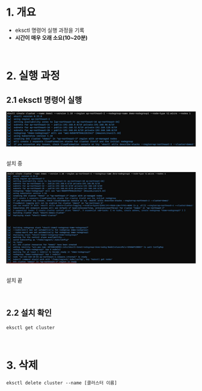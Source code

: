 # 1. 개요
* eksctl 명령어 실행 과정을 기록
* <b>시간이 매우 오래 소요(10~20분)</b>

<br>

# 2. 실행 과정
## 2.1 eksctl 명령어 실행

![](./run_eksctl_command.jpg)

<br> 설치 중

![](./finsih_install.jpg)


<br> 설치 끝

<br>

## 2.2 설치 확인
```sh
eksctl get cluster
```

<br>

# 3. 삭제
```
eksctl delete cluster --name [클러스터 이름]
```